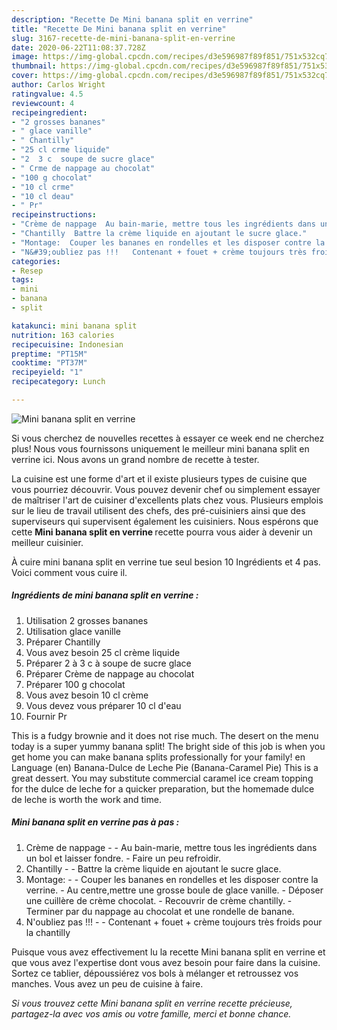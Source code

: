 ```yaml
---
description: "Recette De Mini banana split en verrine"
title: "Recette De Mini banana split en verrine"
slug: 3167-recette-de-mini-banana-split-en-verrine
date: 2020-06-22T11:08:37.728Z
image: https://img-global.cpcdn.com/recipes/d3e596987f89f851/751x532cq70/mini-banana-split-en-verrine-photo-principale-de-la-recette.jpg
thumbnail: https://img-global.cpcdn.com/recipes/d3e596987f89f851/751x532cq70/mini-banana-split-en-verrine-photo-principale-de-la-recette.jpg
cover: https://img-global.cpcdn.com/recipes/d3e596987f89f851/751x532cq70/mini-banana-split-en-verrine-photo-principale-de-la-recette.jpg
author: Carlos Wright
ratingvalue: 4.5
reviewcount: 4
recipeingredient:
- "2 grosses bananes"
- " glace vanille"
- " Chantilly"
- "25 cl crme liquide"
- "2  3 c  soupe de sucre glace"
- " Crme de nappage au chocolat"
- "100 g chocolat"
- "10 cl crme"
- "10 cl deau"
- " Pr"
recipeinstructions:
- "Crème de nappage  Au bain-marie, mettre tous les ingrédients dans un bol et laisser fondre. Faire un peu refroidir."
- "Chantilly  Battre la crème liquide en ajoutant le sucre glace."
- "Montage:  Couper les bananes en rondelles et les disposer contre la verrine. Au centre,mettre une grosse boule de glace vanille.  Déposer une cuillère de crème chocolat. Recouvrir de crème chantilly. Terminer par du nappage au chocolat et une rondelle de banane."
- "N&#39;oubliez pas !!!   Contenant + fouet + crème toujours très froids pour la chantilly"
categories:
- Resep
tags:
- mini
- banana
- split

katakunci: mini banana split 
nutrition: 163 calories
recipecuisine: Indonesian
preptime: "PT15M"
cooktime: "PT37M"
recipeyield: "1"
recipecategory: Lunch

---
```



![Mini banana split en verrine](https://img-global.cpcdn.com/recipes/d3e596987f89f851/751x532cq70/mini-banana-split-en-verrine-photo-principale-de-la-recette.jpg)

Si vous cherchez de nouvelles recettes à essayer ce week end ne cherchez plus! Nous vous fournissons uniquement le meilleur mini banana split en verrine ici. Nous avons un grand nombre de recette à tester.

La cuisine est une forme d'art et il existe plusieurs types de cuisine que vous pourriez découvrir. Vous pouvez devenir chef ou simplement essayer de maîtriser l'art de cuisiner d'excellents plats chez vous. Plusieurs emplois sur le lieu de travail utilisent des chefs, des pré-cuisiniers ainsi que des superviseurs qui supervisent également les cuisiniers. Nous espérons que cette <strong> Mini banana split en verrine </strong> recette pourra vous aider à devenir un meilleur cuisinier.

<!--inarticleads1-->

À cuire mini banana split en verrine tue seul besion 10 Ingrédients et 4 pas. Voici comment vous cuire il.

##### Ingrédients de mini banana split en verrine :

1. Utilisation 2 grosses bananes
1. Utilisation  glace vanille
1. Préparer  Chantilly
1. Vous avez besoin 25 cl crème liquide
1. Préparer 2 à 3 c à soupe de sucre glace
1. Préparer  Crème de nappage au chocolat
1. Préparer 100 g chocolat
1. Vous avez besoin 10 cl crème
1. Vous devez vous préparer 10 cl d&#39;eau
1. Fournir  Pr


This is a fudgy brownie and it does not rise much. The desert on the menu today is a super yummy banana split! The bright side of this job is when you get home you can make banana splits professionally for your family! en Language (en) Banana-Dulce de Leche Pie (Banana-Caramel Pie) This is a great dessert. You may substitute commercial caramel ice cream topping for the dulce de leche for a quicker preparation, but the homemade dulce de leche is worth the work and time. 

<!--inarticleads2-->

##### Mini banana split en verrine pas à pas :

1. Crème de nappage -  - Au bain-marie, mettre tous les ingrédients dans un bol et laisser fondre. - Faire un peu refroidir.
1. Chantilly -  - Battre la crème liquide en ajoutant le sucre glace.
1. Montage: -  - Couper les bananes en rondelles et les disposer contre la verrine. - Au centre,mettre une grosse boule de glace vanille.  - Déposer une cuillère de crème chocolat. - Recouvrir de crème chantilly. - Terminer par du nappage au chocolat et une rondelle de banane.
1. N&#39;oubliez pas !!! -  -  Contenant + fouet + crème toujours très froids pour la chantilly




<!--inarticleads1-->

<p>
Puisque vous avez effectivement lu la recette Mini banana split en verrine et que vous avez l'expertise dont vous avez besoin pour faire dans la cuisine. Sortez ce tablier, dépoussiérez vos bols à mélanger et retroussez vos manches. Vous avez un peu de cuisine à faire.
</p>

<p>
<i>Si vous trouvez cette Mini banana split en verrine recette précieuse, partagez-la avec vos amis ou votre famille, merci et bonne chance.</i>
</p>

